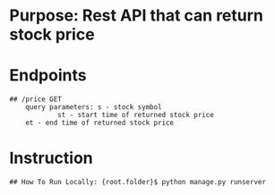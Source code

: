 # Purpose: Rest API that can return stock price

# Endpoints

	## /price GET
   		query parameters: s - stock symbol
                st - start time of returned stock price
		et - end time of returned stock price

# Instruction

	## How To Run Locally: {root.folder}$ python manage.py runserver
